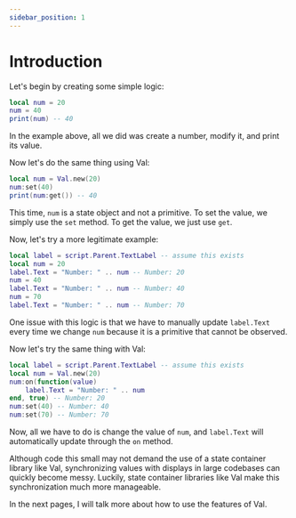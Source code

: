```yaml
---
sidebar_position: 1
---
```

# Introduction
Let's begin by creating some simple logic:
```lua
local num = 20
num = 40
print(num) -- 40
```
In the example above, all we did was create a number, modify it, and print its value.

Now let's do the same thing using Val:
```lua
local num = Val.new(20)
num:set(40)
print(num:get()) -- 40
```
This time, `num` is a state object and not a primitive. To set the value, we simply use the `set` method. To get the value, we just use `get`.

Now, let's try a more legitimate example:
```lua
local label = script.Parent.TextLabel -- assume this exists
local num = 20
label.Text = "Number: " .. num -- Number: 20
num = 40
label.Text = "Number: " .. num -- Number: 40
num = 70
label.Text = "Number: " .. num -- Number: 70
```
One issue with this logic is that we have to manually update `label.Text` every time we change `num` because it is a primitive that cannot be observed.

Now let's try the same thing with Val:
```lua
local label = script.Parent.TextLabel -- assume this exists
local num = Val.new(20)
num:on(function(value)
	label.Text = "Number: " .. num
end, true) -- Number: 20
num:set(40) -- Number: 40
num:set(70) -- Number: 70
```
Now, all we have to do is change the value of `num`, and `label.Text` will automatically update through the `on` method.

Although code this small may not demand the use of a state container library like Val, synchronizing values with displays in large codebases can quickly become messy. Luckily, state container libraries like Val make this synchronization much more manageable.

In the next pages, I will talk more about how to use the features of Val.